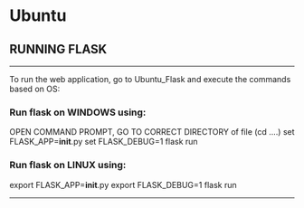 # Ubuntu
## RUNNING FLASK
________________________________________
To run the web application, go to Ubuntu_Flask and execute the commands based on OS:
### Run flask on WINDOWS using:
OPEN COMMAND PROMPT, GO TO CORRECT DIRECTORY of file (cd ....)
set FLASK_APP=__init__.py
set FLASK_DEBUG=1
flask run
### Run flask on LINUX using:
export FLASK_APP=__init__.py
export FLASK_DEBUG=1
flask run
________________________________________

